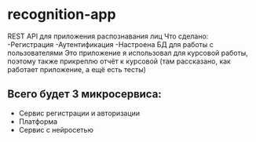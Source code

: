 # recognition-app
REST API для приложения распознавания лиц
Что сделано:
-Регистрация
-Аутентификация
-Настроена БД для работы с пользователями
Это приложение я использовал для курсовой работы, поэтому также прикреплю отчёт к курсовой (там рассказано, как работает приложение, а ещё есть тесты)

## Всего будет 3 микросервиса:

- Сервис регистрации и авторизации
- Платформа
- Сервис с нейросетью
